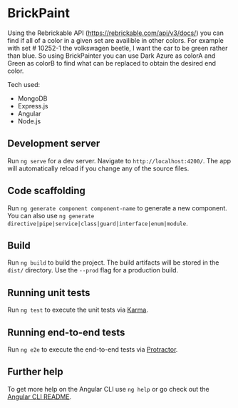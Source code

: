 # BrickPaint


Using the Rebrickable API (https://rebrickable.com/api/v3/docs/) you can find if all of a color in a given set are availible in other colors. For example with set # 10252-1 the volkswagen beetle, I want the car to be green rather than blue. So using BrickPainter you can use Dark Azure as colorA and Green as colorB to find what can be replaced to obtain the desired end color.

Tech used:

- MongoDB
- Express.js
- Angular
- Node.js


## Development server

Run `ng serve` for a dev server. Navigate to `http://localhost:4200/`. The app will automatically reload if you change any of the source files.

## Code scaffolding

Run `ng generate component component-name` to generate a new component. You can also use `ng generate directive|pipe|service|class|guard|interface|enum|module`.

## Build

Run `ng build` to build the project. The build artifacts will be stored in the `dist/` directory. Use the `--prod` flag for a production build.

## Running unit tests

Run `ng test` to execute the unit tests via [Karma](https://karma-runner.github.io).

## Running end-to-end tests

Run `ng e2e` to execute the end-to-end tests via [Protractor](http://www.protractortest.org/).

## Further help

To get more help on the Angular CLI use `ng help` or go check out the [Angular CLI README](https://github.com/angular/angular-cli/blob/master/README.md).
